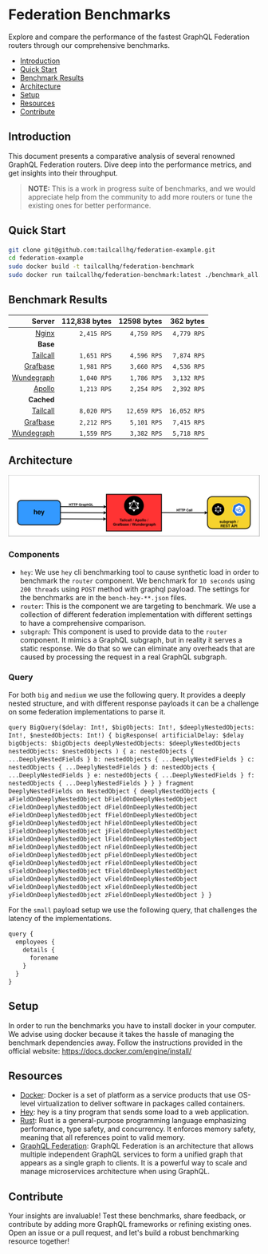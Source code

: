 # Federation Benchmarks

Explore and compare the performance of the fastest GraphQL Federation routers through our comprehensive benchmarks.

- [Introduction](#introduction)
- [Quick Start](#quick-start)
- [Benchmark Results](#benchmark-results)
- [Architecture](#architecture)
- [Setup](#setup)
- [Resources](#resources)
- [Contribute](#contribute)

## Introduction

This document presents a comparative analysis of several renowned GraphQL Federation routers. Dive deep into the performance metrics, and get insights into their throughput.

> **NOTE:** This is a work in progress suite of benchmarks, and we would appreciate help from the community to add more routers or tune the existing ones for better performance.

## Quick Start

```bash
git clone git@github.com:tailcallhq/federation-example.git
cd federation-example
sudo docker build -t tailcallhq/federation-benchmark
sudo docker run tailcallhq/federation-benchmark:latest ./benchmark_all.sh
```

## Benchmark Results

<!-- PERFORMANCE_RESULTS_START -->
| Server | 112,838 bytes | 12598 bytes | 362 bytes |
| ---: | ---: | ---: | ---: |
| [Nginx](https://nginx.org/en/) | `2,415 RPS` | `4,759 RPS` | `4,779 RPS` |
| **Base** | | | |
| [Tailcall](https://github.com/tailcallhq/tailcall) | `1,651 RPS` | `4,596 RPS` | `7,874 RPS` |
| [Grafbase](https://github.com/grafbase/grafbase) | `1,981 RPS` | `3,660 RPS` | `4,536 RPS` |
| [Wundegraph](https://github.com/wundergraph/cosmo) | `1,040 RPS` | `1,786 RPS` | `3,132 RPS` |
| [Apollo](https://github.com/apollographql/router) | `1,213 RPS` | `2,254 RPS` | `2,392 RPS` |
| **Cached** | | | |
| [Tailcall](https://github.com/tailcallhq/tailcall) | `8,020 RPS` | `12,659 RPS` | `16,052 RPS` |
| [Grafbase](https://github.com/grafbase/grafbase) | `2,212 RPS` | `5,101 RPS` | `7,415 RPS` |
| [Wundegraph](https://github.com/wundergraph/cosmo) | `1,559 RPS` | `3,382 RPS` | `5,718 RPS` |
<!-- PERFORMANCE_RESULTS_END -->

## Architecture

![image info](./files/diagram.png)

### Components

* `hey`: We use `hey` cli benchmarking tool to cause synthetic load in order to benchmark the `router` component. We benchmark for `10 seconds` using `200 threads` using `POST` method with graphql payload. The settings for the benchmarks are in the `bench-hey-**.json` files.
* `router`: This is the component we are targeting to benchmark. We use a collection of different federation implementation with different settings to have a comprehensive comparison.
* `subgraph`: This component is used to provide data to the `router` component. It mimics a GraphQL subgraph, but in reality it serves a static response. We do that so we can eliminate any overheads that are caused by processing the request in a real GraphQL subgraph.

### Query

For both `big` and `medium` we use the following query. It provides a deeply nested structure, and with different response payloads it can be a challenge on some federation implementations to parse it.

```gql
query BigQuery($delay: Int!, $bigObjects: Int!, $deeplyNestedObjects: Int!, $nestedObjects: Int!) { bigResponse( artificialDelay: $delay bigObjects: $bigObjects deeplyNestedObjects: $deeplyNestedObjects nestedObjects: $nestedObjects ) { a: nestedObjects { ...DeeplyNestedFields } b: nestedObjects { ...DeeplyNestedFields } c: nestedObjects { ...DeeplyNestedFields } d: nestedObjects { ...DeeplyNestedFields } e: nestedObjects { ...DeeplyNestedFields } f: nestedObjects { ...DeeplyNestedFields } } } fragment DeeplyNestedFields on NestedObject { deeplyNestedObjects { aFieldOnDeeplyNestedObject bFieldOnDeeplyNestedObject cFieldOnDeeplyNestedObject dFieldOnDeeplyNestedObject eFieldOnDeeplyNestedObject fFieldOnDeeplyNestedObject gFieldOnDeeplyNestedObject hFieldOnDeeplyNestedObject iFieldOnDeeplyNestedObject jFieldOnDeeplyNestedObject kFieldOnDeeplyNestedObject lFieldOnDeeplyNestedObject mFieldOnDeeplyNestedObject nFieldOnDeeplyNestedObject oFieldOnDeeplyNestedObject pFieldOnDeeplyNestedObject qFieldOnDeeplyNestedObject rFieldOnDeeplyNestedObject sFieldOnDeeplyNestedObject tFieldOnDeeplyNestedObject uFieldOnDeeplyNestedObject vFieldOnDeeplyNestedObject wFieldOnDeeplyNestedObject xFieldOnDeeplyNestedObject yFieldOnDeeplyNestedObject zFieldOnDeeplyNestedObject } }
```

For the `small` payload setup we use the following query, that challenges the latency of the implementations.

```gql
query {
  employees {
    details {
      forename
    }
  }
}
```

## Setup

In order to run the benchmarks you have to install docker in your computer. We advise using docker because it takes the hassle of managing the benchmark dependencies away. Follow the instructions provided in the official website: https://docs.docker.com/engine/install/

## Resources

* [Docker](https://www.docker.com/): Docker is a set of platform as a service products that use OS-level virtualization to deliver software in packages called containers.
* [Hey](https://github.com/rakyll/hey): hey is a tiny program that sends some load to a web application.
* [Rust](https://www.rust-lang.org/): Rust is a general-purpose programming language emphasizing performance, type safety, and concurrency. It enforces memory safety, meaning that all references point to valid memory.
* [GraphQL Federation](https://graphql.com/learn/federated-architecture/): GraphQL Federation is an architecture that allows multiple independent GraphQL services to form a unified graph that appears as a single graph to clients. It is a powerful way to scale and manage microservices architecture when using GraphQL.

## Contribute

Your insights are invaluable! Test these benchmarks, share feedback, or contribute by adding more GraphQL frameworks or refining existing ones. Open an issue or a pull request, and let's build a robust benchmarking resource together!
